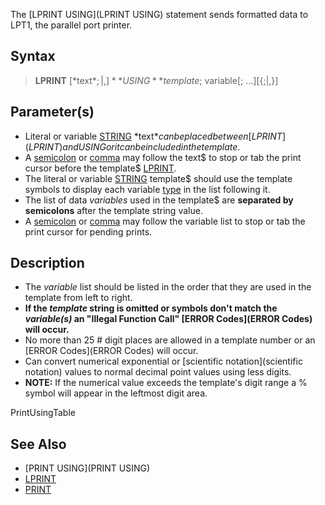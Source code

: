 The [LPRINT USING](LPRINT USING) statement sends formatted data to LPT1, the parallel port printer.


## Syntax

>  **LPRINT** [*text$*{;|,}] **USING** template$; variable[; ...][{;|,}]


## Parameter(s)

* Literal or variable [STRING](STRING) *text$* can be placed between [LPRINT](LPRINT) and USING or it can be included in the template$.
* A [semicolon](semicolon) or [comma](comma) may follow the text$ to stop or tab the print cursor before the template$ [LPRINT](LPRINT).
* The literal or variable [STRING](STRING) template$ should use the template symbols to display each variable [type](type) in the list following it.
* The list of data *variables* used in the template$ are **separated by semicolons** after the template string value. 
* A [semicolon](semicolon) or [comma](comma) may follow the variable list to stop or tab the print cursor for pending prints.


## Description

* The *variable* list should be listed in the order that they are used in the template from left to right.
* **If the *template* string is omitted or symbols don't match the *variable(s)* an "Illegal Function Call" [ERROR Codes](ERROR Codes) will occur.**
* No more than 25 # digit places are allowed in a template number or an [ERROR Codes](ERROR Codes) will occur.
* Can convert numerical exponential or [scientific notation](scientific notation) values to normal decimal point values using less digits.
* **NOTE:** If the numerical value exceeds the template's digit range a % symbol will appear in the leftmost digit area.


PrintUsingTable


## See Also

* [PRINT USING](PRINT USING)
* [LPRINT](LPRINT)
* [PRINT](PRINT)




